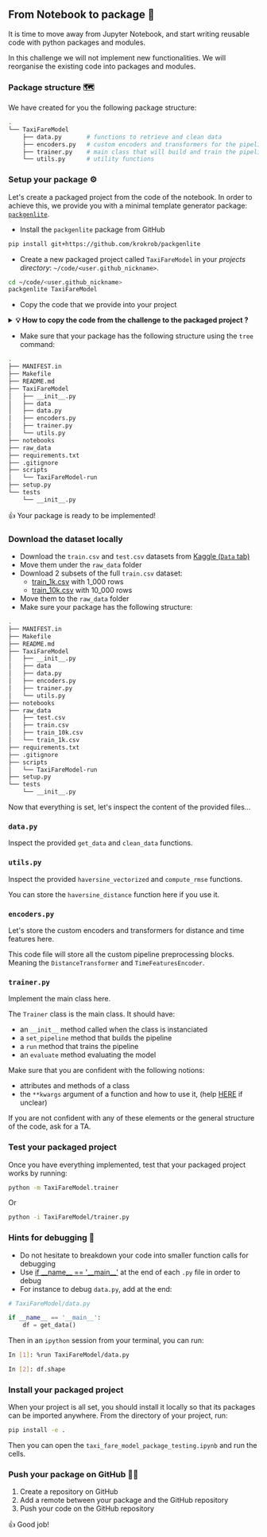 ## From Notebook to package 🎁

It is time to move away from Jupyter Notebook, and start writing reusable code with python packages and modules.

In this challenge we will not implement new functionalities. We will reorganise the existing code into packages and modules.

### Package structure 🗺

We have created for you the following package structure:

```bash
.
└── TaxiFareModel
    ├── data.py       # functions to retrieve and clean data
    ├── encoders.py   # custom encoders and transformers for the pipeline
    ├── trainer.py    # main class that will build and train the pipeline
    └── utils.py      # utility functions
```

### Setup your package ⚙️

Let's create a packaged project from the code of the notebook. In order to achieve this, we provide you with a minimal template generator package: [`packgenlite`](https://github.com/krokrob/packgenlite).

- Install the `packgenlite` package from GitHub

``` bash
pip install git+https://github.com/krokrob/packgenlite
```

- Create a new packaged project called `TaxiFareModel` in your *projects directory*: `~/code/<user.github_nickname>`.

``` bash
cd ~/code/<user.github_nickname>
packgenlite TaxiFareModel
```

- Copy the code that we provide into your project

<details>
  <summary markdown='span'><strong>💡 How to copy the code from the challenge to the packaged project ?</strong></summary>


```bash
cp -r ~/code/<user.github_nickname>/data-challenges/07-Data-Engineering/02-ML-Iteration/03-Notebook-to-package/*.py ~/code/<user.github_nickname>/TaxiFareModel/TaxiFareModel
```

</details>

- Make sure that your package has the following structure using the `tree` command:

``` bash
.
├── MANIFEST.in
├── Makefile
├── README.md
├── TaxiFareModel
│   ├── __init__.py
│   ├── data
│   ├── data.py
│   ├── encoders.py
│   ├── trainer.py
│   └── utils.py
├── notebooks
├── raw_data
├── requirements.txt
├── .gitignore
├── scripts
│   └── TaxiFareModel-run
├── setup.py
└── tests
    └── __init__.py
```

👍 Your package is ready to be implemented!

### Download the dataset locally

- Download the `train.csv` and `test.csv` datasets from [Kaggle (`Data` tab)](https://www.kaggle.com/c/new-york-city-taxi-fare-prediction/data)
- Move them under the `raw_data` folder
- Download 2 subsets of the full `train.csv` dataset:
  - [train_1k.csv](https://wagon-public-datasets.s3.amazonaws.com/taxi-fare-ny/train_1k.csv) with 1_000 rows
  - [train_10k.csv](https://wagon-public-datasets.s3.amazonaws.com/taxi-fare-ny/train_10k.csv) with 10_000 rows
- Move them to the `raw_data` folder
- Make sure your package has the following structure:

```bash
.
├── MANIFEST.in
├── Makefile
├── README.md
├── TaxiFareModel
│   ├── __init__.py
│   ├── data
│   ├── data.py
│   ├── encoders.py
│   ├── trainer.py
│   └── utils.py
├── notebooks
├── raw_data
│   ├── test.csv
│   ├── train.csv
│   ├── train_10k.csv
│   └── train_1k.csv
├── requirements.txt
├── .gitignore
├── scripts
│   └── TaxiFareModel-run
├── setup.py
└── tests
    └── __init__.py
```

Now that everything is set, let's inspect the content of the provided files...

### `data.py`

Inspect the provided `get_data` and `clean_data` functions.

### `utils.py`

Inspect the provided `haversine_vectorized` and `compute_rmse` functions.

You can store the `haversine_distance` function here if you use it.

### `encoders.py`

Let's store the custom encoders and transformers for distance and time features here.

This code file will store all the custom pipeline preprocessing blocks. Meaning the `DistanceTransformer` and `TimeFeaturesEncoder`.

### `trainer.py`

Implement the main class here.

The `Trainer` class is the main class. It should have:
- an `__init__` method called when the class is instanciated
- a `set_pipeline` method that builds the pipeline
- a `run` method that trains the pipeline
- an `evaluate` method evaluating the model

Make sure that you are confident with the following notions:
- attributes and methods of a class
- the `**kwargs` argument of a function and how to use it, (help [HERE](https://www.programiz.com/python-programming/args-and-kwargs) if unclear)

If you are not confident with any of these elements or the general structure of the code, ask for a TA.

### Test your packaged project

Once you have everything implemented, test that your packaged project works by running:

```bash
python -m TaxiFareModel.trainer
```

Or

```bash
python -i TaxiFareModel/trainer.py
```

### Hints for debugging 🐛

- Do not hesitate to breakdown your code into smaller function calls for debugging
- Use [if \_\_name__ == '\_\_main__'](https://www.geeksforgeeks.org/what-does-the-if-__name__-__main__-do/) at the end of each `.py` file in order to debug
- For instance to debug `data.py`, add at the end:

``` python
# TaxiFareModel/data.py

if __name__ == '__main__':
    df = get_data()
```

Then in an `ipython` session from your terminal, you can run:

```bash
In [1]: %run TaxiFareModel/data.py

In [2]: df.shape
```

### Install your packaged project

When your project is all set, you should install it locally so that its packages can be imported anywhere. From the directory of your project, run:

```bash
pip install -e .
```

Then you can open the `taxi_fare_model_package_testing.ipynb` and run the cells.

### Push your package on GitHub 🐙😸

1. Create a repository on GitHub
2. Add a remote between your package and the GitHub repository
3. Push your code on the GitHub repository

👍 Good job!
